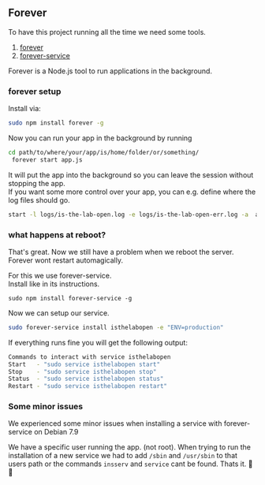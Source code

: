 ## Forever 

To have this project running all the time we need some tools.

1. [forever](https://www.npmjs.com/package/forever)  
2. [forever-service](https://www.npmjs.com/package/forever-service)  

Forever is a Node.js tool to run applications in the background.  

### forever setup
Install via:  

```bash
sudo npm install forever -g
```

Now you can run your app in the background by running

```bash
cd path/to/where/your/app/is/home/folder/or/something/
 forever start app.js
```

It will put the app into the background so you can leave the session without stopping the app.  
If you want some more control over your app, you can e.g. define where the log files should go.

```bash
start -l logs/is-the-lab-open.log -e logs/is-the-lab-open-err.log -a  app.js
```

### what happens at reboot?

That's great. Now we still have a problem when we reboot the server. Forever wont restart automagically.  

For this we use forever-service.  
Install like in its instructions.

```
sudo npm install forever-service -g
```

Now we can setup our service.  

```bash
sudo forever-service install isthelabopen -e "ENV=production"
```

If everything runs fine you will get the following output:  

```bash
Commands to interact with service isthelabopen
Start   - "sudo service isthelabopen start"
Stop    - "sudo service isthelabopen stop"
Status  - "sudo service isthelabopen status"
Restart - "sudo service isthelabopen restart"
```

### Some minor issues

We experienced some minor issues when installing a service with forever-service on Debian 7.9

We have a specific user running the app. (not root). When trying to run the installation of a new service we had to add `/sbin` and `/usr/sbin` to that users path or the commands `insserv` and `service` cant be found. Thats it. 🦄 🌈